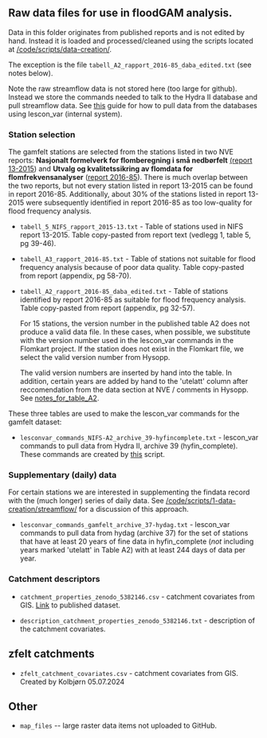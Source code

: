 
## Raw data files for use in floodGAM analysis.

Data in this folder originates from published reports and is not edited by hand.
Instead it is loaded and processed/cleaned using the scripts located at
[/code/scripts/data-creation/](/code/scripts/1-data-creation/).

The exception is the file `tabell_A2_rapport_2016-85_daba_edited.txt`
(see notes below).

Note the raw streamflow data is not stored here (too large for github).
Instead we store the commands needed to talk to the Hydra II database
and pull streamflow data. See
[this](/data/how-to/hvordan_henter_jeg_data_med_lescon_var.md) guide for
how to pull data from the databases using lescon_var (internal system).

### Station selection

The gamfelt stations are selected from the stations listed in two NVE
reports: **Nasjonalt formelverk for flomberegning i små nedbørfelt**
[(report
13-2015](https://publikasjoner.nve.no/rapport/2015/rapport2015_13.pdf))
and **Utvalg og kvalitetssikring av flomdata for flomfrekvensanalyser**
([report
2016-85](https://publikasjoner.nve.no/rapport/2016/rapport2016_85.pdf)).
There is much overlap between the two reports, but not every station
listed in report 13-2015 can be found in report 2016-85. Additionally,
about 30% of the stations listed in report 13-2015 were subsequently
identified in report 2016-85 as too low-quality for flood frequency
analysis.

-   `tabell_5_NIFS_rapport_2015-13.txt` - Table of stations used in
    NIFS report
    13-2015.
    Table copy-pasted from report text (vedlegg 1, table 5, pg 39-46).

-   `tabell_A3_rapport_2016-85.txt` - Table of stations not suitable for flood frequency analysis
    because of poor data quality. Table copy-pasted from report
    (appendix, pg 58-70).

-   `tabell_A2_rapport_2016-85_daba_edited.txt` - Table of stations
    identified by report
    2016-85
    as suitable for flood frequency analysis. Table copy-pasted from
    report (appendix, pg 32-57).

    For 15 stations, the version number in the published table A2 does not
    produce a valid data file. In these cases, when possible, we substitute with 
    the version number used in the lescon_var commands in the Flomkart project. If the station does not exist
    in the Flomkart file, we select the valid version number from Hysopp.
    
    The valid version numbers are inserted by hand into the table. In addition,
    certain years are added by hand to the 'utelatt' column 
    after reccomendation from the data section at NVE / comments in Hysopp. See 
    [notes_for_table_A2](/data/raw-data/notes_for_table_A2.docx). 

These three tables are used to make the lescon_var commands for the gamfelt dataset:

-   `lesconvar_commands_NIFS-A2_archive_39-hyfincomplete.txt` -
    lescon_var commands to pull data from Hydra II, archive 39
    (hyfin_complete). These commands are created by
    [this](/code/scripts/1-data-creation/streamflow/1-pull-and-clean-data-from-hyfincomplete.R)
    script.
    
### Supplementary (daily) data

For certain stations we are interested in supplementing the findata record with the 
(much longer) series of daily data. See [/code/scripts/1-data-creation/streamflow/](/code/scripts/1-data-creation/streamflow/) for a discussion of this approach.

-   `lesconvar_commands_gamfelt_archive_37-hydag.txt` - lescon_var commands to pull data from hydag (archive 37) for 
the set of stations that have at least 20 years of fine data in hyfin_complete (*not* including years marked 'utelatt' in Table A2) with at least 244 days 
of data per year.


    
### Catchment descriptors

-   `catchment_properties_zenodo_5382146.csv` - catchment covariates from GIS. [Link](https://zenodo.org/records/5382146) 
to published dataset.

-   `description_catchment_properties_zenodo_5382146.txt` - description of the catchment covariates.

## zfelt catchments

-   `zfelt_catchment_covariates.csv` - catchment covariates from GIS.
    Created by Kolbjørn 05.07.2024
    
## Other

-   `map_files` -- large raster data items not uploaded to GitHub.
